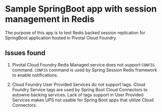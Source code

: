 # Sample SpringBoot app with session management in Redis

The purpose of this app is to test Redis backed session replication
for SpringBoot application hosted in Pivotal Cloud Foundry.

## Issues found

1. Pivotal Cloud Foundry Redis Managed service does not support
   `CONFIG` command. `CONFIG` command is used by Spring Session
   Redis framework to enable notifications.

2. Cloud Foundry User Provided Services do not support tags. Cloud
  Foundry Service tags are used by Spring Boot Cloud Connectors to
  autowire backing services. Lack of tags support in User Provided
  Services makes UPS not usable for Spring Boot apps that utilize
  Cloud Connectors.
